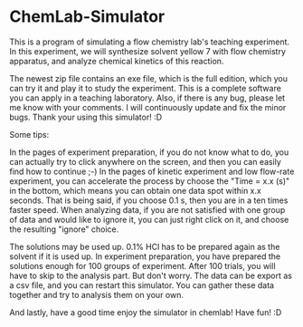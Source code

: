 # ChemLab-Simulator
This is a program of simulating a flow chemistry lab's teaching experiment.
In this experiment, we will synthesize solvent yellow 7 with flow chemistry apparatus, and analyze chemical kinetics of this reaction.

The newest zip file contains an exe file, which is the full edition, which you can try it and play it to study the experiment. This is a complete software you can apply in a teaching laboratory.
Also, if there is any bug, please let me know with your comments. I will continuously update and fix the minor bugs.
Thank your using this simulator! :D

Some tips:

In the pages of experiment preparation, if you do not know what to do, you can actually try to click anywhere on the screen, and then you can easily find how to continue ;-)
In the pages of kinetic experiment and low flow-rate experiment, you can accelerate the process by choose the "Time = x.x (s)" in the bottom, which means you can obtain one data spot within x.x seconds. That is being said, if you choose 0.1 s, then you are in a ten times faster speed.
When analyzing data, if you are not satisfied with one group of data and would like to ignore it, you can just right click on it, and choose the resulting "ignore" choice.

The solutions may be used up. 0.1% HCl has to be prepared again as the solvent if it is used up.
In experiment preparation, you have prepared the solutions enough for 100 groups of experiment.
After 100 trials, you will have to skip to the analysis part. But don't worry. The data can be export as a csv file, and you can restart this simulator. You can gather these data together and try to analysis them on your own.

And lastly, have a good time enjoy the simulator in chemlab! Have fun! :D
